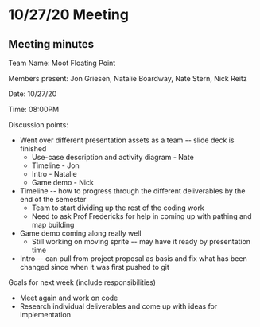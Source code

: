 # 10/27/20 Meeting

## Meeting minutes

Team Name: Moot Floating Point

Members present: Jon Griesen, Natalie Boardway, Nate Stern, Nick Reitz

Date: 10/27/20

Time: 08:00PM

Discussion points:

* Went over different presentation assets as a team -- slide deck is finished
   - Use-case description and activity diagram - Nate
   - Timeline - Jon
   - Intro - Natalie
   - Game demo - Nick
* Timeline -- how to progress through the different deliverables by the end of the semester
   - Team to start dividing up the rest of the coding work
   - Need to ask Prof Fredericks for help in coming up with pathing and map building
* Game demo coming along really well
   - Still working on moving sprite -- may have it ready by presentation time
* Intro -- can pull from project proposal as basis and fix what has been changed since when it was first pushed to git

Goals for next week (include responsibilities)

* Meet again and work on code
* Research individual deliverables and come up with ideas for implementation
